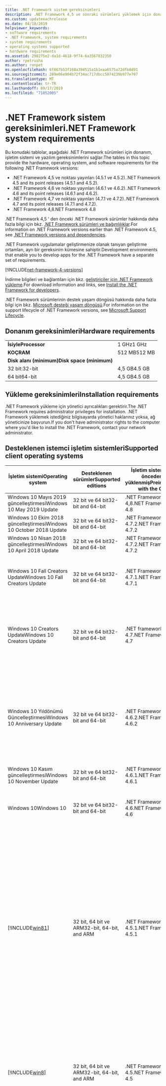 ```yaml
---
title: .NET Framework sistem gereksinimleri
description: .NET Framework 4,5 ve sonraki sürümleri yüklemek için donanım, işletim sistemi ve yazılım gereksinimlerinin hangileri olduğunu öğrenin.
ms.custom: updateeachrelease
ms.date: 04/18/2019
helpviewer_keywords:
- software requirements
- .NET Framework, system requirements
- system requirements
- operating systems supported
- hardware requirements
ms.assetid: 298275e2-da1d-4618-9f74-6a3567832350
author: rpetrusha
ms.author: ronpet
ms.openlocfilehash: 6f867b53f168a394515a1b1eaa6575a72dfb8d91
ms.sourcegitcommit: 289e06e904b72f34ac717dbcc5074239b977e707
ms.translationtype: MT
ms.contentlocale: tr-TR
ms.lasthandoff: 09/17/2019
ms.locfileid: "71052005"
---
```

# <a name="net-framework-system-requirements"></a><span data-ttu-id="1e969-103">.NET Framework sistem gereksinimleri</span><span class="sxs-lookup"><span data-stu-id="1e969-103">.NET Framework system requirements</span></span>

<span data-ttu-id="1e969-104">Bu konudaki tablolar, aşağıdaki .NET Framework sürümleri için donanım, işletim sistemi ve yazılım gereksinimlerini sağlar:</span><span class="sxs-lookup"><span data-stu-id="1e969-104">The tables in this topic provide the hardware, operating system, and software requirements for the following .NET Framework versions:</span></span>

- <span data-ttu-id="1e969-105">.NET Framework 4,5 ve noktası yayınları (4.5.1 ve 4.5.2).</span><span class="sxs-lookup"><span data-stu-id="1e969-105">.NET Framework 4.5 and its point releases (4.5.1 and 4.5.2).</span></span>
- <span data-ttu-id="1e969-106">.NET Framework 4,6 ve noktası yayınları (4.6.1 ve 4.6.2).</span><span class="sxs-lookup"><span data-stu-id="1e969-106">.NET Framework 4.6 and its point releases (4.6.1 and 4.6.2).</span></span>
- <span data-ttu-id="1e969-107">.NET Framework 4,7 ve noktası yayınları (4.7.1 ve 4.7.2).</span><span class="sxs-lookup"><span data-stu-id="1e969-107">.NET Framework 4.7 and its point releases (4.7.1 and 4.7.2).</span></span>
- <span data-ttu-id="1e969-108">.NET Framework 4,8</span><span class="sxs-lookup"><span data-stu-id="1e969-108">.NET Framework 4.8</span></span>

<span data-ttu-id="1e969-109">.NET Framework 4,5 ' den önceki .NET Framework sürümler hakkında daha fazla bilgi için bkz. [.NET Framework sürümleri ve bağımlılıklar](../migration-guide/versions-and-dependencies.md).</span><span class="sxs-lookup"><span data-stu-id="1e969-109">For information on .NET Framework versions earlier than .NET Framework 4.5, see [.NET Framework versions and dependencies](../migration-guide/versions-and-dependencies.md).</span></span>

<span data-ttu-id="1e969-110">.NET Framework uygulamalar geliştirmenize olanak tanıyan geliştirme ortamları, ayrı bir gereksinim kümesine sahiptir.</span><span class="sxs-lookup"><span data-stu-id="1e969-110">Development environments that enable you to develop apps for the .NET Framework have a separate set of requirements.</span></span>

[!INCLUDE[net-framework-4-versions](../../../includes/net-framework-4x-versions.md)]

<span data-ttu-id="1e969-111">İndirme bilgileri ve bağlantıları için bkz. [geliştiriciler için .NET Framework yükleme](../install/guide-for-developers.md).</span><span class="sxs-lookup"><span data-stu-id="1e969-111">For download information and links, see [Install the .NET Framework for developers](../install/guide-for-developers.md).</span></span>

<span data-ttu-id="1e969-112">.NET Framework sürümlerinin destek yaşam döngüsü hakkında daha fazla bilgi için bkz. [Microsoft desteği yaşam döngüsü](https://support.microsoft.com/lifecycle/search?sort=PN&alpha=Microsoft%20.NET%20Framework&Filter=FilterNO).</span><span class="sxs-lookup"><span data-stu-id="1e969-112">For information on the support lifecycle of .NET Framework versions, see [Microsoft Support Lifecycle](https://support.microsoft.com/lifecycle/search?sort=PN&alpha=Microsoft%20.NET%20Framework&Filter=FilterNO).</span></span>

## <a name="hardware-requirements"></a><span data-ttu-id="1e969-113">Donanım gereksinimleri</span><span class="sxs-lookup"><span data-stu-id="1e969-113">Hardware requirements</span></span>

|                          |        |
| ------------------------ | ------ |
| <span data-ttu-id="1e969-114">**İsiyle**</span><span class="sxs-lookup"><span data-stu-id="1e969-114">**Processor**</span></span>            | <span data-ttu-id="1e969-115">1 GHz</span><span class="sxs-lookup"><span data-stu-id="1e969-115">1 GHz</span></span>  |
| <span data-ttu-id="1e969-116">**KOÇ**</span><span class="sxs-lookup"><span data-stu-id="1e969-116">**RAM**</span></span>                  | <span data-ttu-id="1e969-117">512 MB</span><span class="sxs-lookup"><span data-stu-id="1e969-117">512 MB</span></span> |
| <span data-ttu-id="1e969-118">**Disk alanı (minimum)**</span><span class="sxs-lookup"><span data-stu-id="1e969-118">**Disk space (minimum)**</span></span> |        |
| <span data-ttu-id="1e969-119">32 bit:</span><span class="sxs-lookup"><span data-stu-id="1e969-119">32-bit</span></span>                   | <span data-ttu-id="1e969-120">4,5 GB</span><span class="sxs-lookup"><span data-stu-id="1e969-120">4.5 GB</span></span> |
| <span data-ttu-id="1e969-121">64 bit</span><span class="sxs-lookup"><span data-stu-id="1e969-121">64-bit</span></span>                   | <span data-ttu-id="1e969-122">4,5 GB</span><span class="sxs-lookup"><span data-stu-id="1e969-122">4.5 GB</span></span> |

## <a name="installation-requirements"></a><span data-ttu-id="1e969-123">Yükleme gereksinimleri</span><span class="sxs-lookup"><span data-stu-id="1e969-123">Installation requirements</span></span>

<span data-ttu-id="1e969-124">.NET Framework yükleme için yönetici ayrıcalıkları gerektirir.</span><span class="sxs-lookup"><span data-stu-id="1e969-124">The .NET Framework requires administrator privileges for installation.</span></span> <span data-ttu-id="1e969-125">.NET Framework yüklemek istediğiniz bilgisayarda yönetici haklarınız yoksa, ağ yöneticinize başvurun.</span><span class="sxs-lookup"><span data-stu-id="1e969-125">If you don't have administrator rights to the computer where you'd like to install the .NET Framework, contact your network administrator.</span></span>

## <a name="supported-client-operating-systems"></a><span data-ttu-id="1e969-126">Desteklenen istemci işletim sistemleri</span><span class="sxs-lookup"><span data-stu-id="1e969-126">Supported client operating systems</span></span>

| <span data-ttu-id="1e969-127">İşletim sistemi</span><span class="sxs-lookup"><span data-stu-id="1e969-127">Operating system</span></span> | <span data-ttu-id="1e969-128">Desteklenen sürümler</span><span class="sxs-lookup"><span data-stu-id="1e969-128">Supported editions</span></span> | <span data-ttu-id="1e969-129">İşletim sistemi ile önceden yüklenmiş</span><span class="sxs-lookup"><span data-stu-id="1e969-129">Preinstalled with the OS</span></span> | <span data-ttu-id="1e969-130">Ayrı olarak yüklenebilir</span><span class="sxs-lookup"><span data-stu-id="1e969-130">Installable separately</span></span> |
| ---------------- | ------------------ | ------------------------ | ---------------------- |
| <span data-ttu-id="1e969-131">Windows 10 Mayıs 2019 güncelleştirmesi</span><span class="sxs-lookup"><span data-stu-id="1e969-131">Windows 10 May 2019 Update</span></span> | <span data-ttu-id="1e969-132">32 bit ve 64 bit</span><span class="sxs-lookup"><span data-stu-id="1e969-132">32-bit and 64-bit</span></span> | <span data-ttu-id="1e969-133">.NET Framework 4,8</span><span class="sxs-lookup"><span data-stu-id="1e969-133">.NET Framework 4.8</span></span> | -- |
| <span data-ttu-id="1e969-134">Windows 10 Ekim 2018 güncelleştirmesi</span><span class="sxs-lookup"><span data-stu-id="1e969-134">Windows 10 October 2018 Update</span></span> | <span data-ttu-id="1e969-135">32 bit ve 64 bit</span><span class="sxs-lookup"><span data-stu-id="1e969-135">32-bit and 64-bit</span></span> | <span data-ttu-id="1e969-136">.NET Framework 4.7.2</span><span class="sxs-lookup"><span data-stu-id="1e969-136">.NET Framework 4.7.2</span></span> | <span data-ttu-id="1e969-137">.NET Framework 4,8</span><span class="sxs-lookup"><span data-stu-id="1e969-137">.NET Framework 4.8</span></span> |
| <span data-ttu-id="1e969-138">Windows 10 Nisan 2018 güncelleştirmesi</span><span class="sxs-lookup"><span data-stu-id="1e969-138">Windows 10 April 2018 Update</span></span> | <span data-ttu-id="1e969-139">32 bit ve 64 bit</span><span class="sxs-lookup"><span data-stu-id="1e969-139">32-bit and 64-bit</span></span> | <span data-ttu-id="1e969-140">.NET Framework 4.7.2</span><span class="sxs-lookup"><span data-stu-id="1e969-140">.NET Framework 4.7.2</span></span> |<span data-ttu-id="1e969-141">.NET Framework 4,8</span><span class="sxs-lookup"><span data-stu-id="1e969-141">.NET Framework 4.8</span></span>|
| <span data-ttu-id="1e969-142">Windows 10 Fall Creators Update</span><span class="sxs-lookup"><span data-stu-id="1e969-142">Windows 10 Fall Creators Update</span></span> | <span data-ttu-id="1e969-143">32 bit ve 64 bit</span><span class="sxs-lookup"><span data-stu-id="1e969-143">32-bit and 64-bit</span></span> | <span data-ttu-id="1e969-144">.NET Framework 4.7.1</span><span class="sxs-lookup"><span data-stu-id="1e969-144">.NET Framework 4.7.1</span></span> | <span data-ttu-id="1e969-145">.NET Framework 4.7.2</span><span class="sxs-lookup"><span data-stu-id="1e969-145">.NET Framework 4.7.2</span></span><br/><br/><span data-ttu-id="1e969-146">.NET Framework 4,8</span><span class="sxs-lookup"><span data-stu-id="1e969-146">.NET Framework 4.8</span></span> |
| <span data-ttu-id="1e969-147">Windows 10 Creators Update</span><span class="sxs-lookup"><span data-stu-id="1e969-147">Windows 10 Creators Update</span></span> | <span data-ttu-id="1e969-148">32 bit ve 64 bit</span><span class="sxs-lookup"><span data-stu-id="1e969-148">32-bit and 64-bit</span></span> | <span data-ttu-id="1e969-149">.NET framework 4.7</span><span class="sxs-lookup"><span data-stu-id="1e969-149">.NET Framework 4.7</span></span> | <span data-ttu-id="1e969-150">.NET Framework 4.7.1</span><span class="sxs-lookup"><span data-stu-id="1e969-150">.NET Framework 4.7.1</span></span><br/><br/><span data-ttu-id="1e969-151">.NET Framework 4.7.2</span><span class="sxs-lookup"><span data-stu-id="1e969-151">.NET Framework 4.7.2</span></span><br/><br/><span data-ttu-id="1e969-152">.NET Framework 4,8</span><span class="sxs-lookup"><span data-stu-id="1e969-152">.NET Framework 4.8</span></span> |
| <span data-ttu-id="1e969-153">Windows 10 Yıldönümü Güncelleştirmesi</span><span class="sxs-lookup"><span data-stu-id="1e969-153">Windows 10 Anniversary Update</span></span> | <span data-ttu-id="1e969-154">32 bit ve 64 bit</span><span class="sxs-lookup"><span data-stu-id="1e969-154">32-bit and 64-bit</span></span> | <span data-ttu-id="1e969-155">.NET Framework 4.6.2</span><span class="sxs-lookup"><span data-stu-id="1e969-155">.NET Framework 4.6.2</span></span> |<span data-ttu-id="1e969-156">.NET framework 4.7</span><span class="sxs-lookup"><span data-stu-id="1e969-156">.NET Framework 4.7</span></span><br/><br/><span data-ttu-id="1e969-157">.NET Framework 4.7.1</span><span class="sxs-lookup"><span data-stu-id="1e969-157">.NET Framework 4.7.1</span></span><br/><br/><span data-ttu-id="1e969-158">.NET Framework 4.7.2</span><span class="sxs-lookup"><span data-stu-id="1e969-158">.NET Framework 4.7.2</span></span><br/><br/><span data-ttu-id="1e969-159">.NET Framework 4,8</span><span class="sxs-lookup"><span data-stu-id="1e969-159">.NET Framework 4.8</span></span>  |
| <span data-ttu-id="1e969-160">Windows 10 Kasım güncelleştirmesi</span><span class="sxs-lookup"><span data-stu-id="1e969-160">Windows 10 November Update</span></span> | <span data-ttu-id="1e969-161">32 bit ve 64 bit</span><span class="sxs-lookup"><span data-stu-id="1e969-161">32-bit and 64-bit</span></span> | <span data-ttu-id="1e969-162">.NET Framework 4.6.1</span><span class="sxs-lookup"><span data-stu-id="1e969-162">.NET Framework 4.6.1</span></span> | <span data-ttu-id="1e969-163">.NET Framework 4.6.2</span><span class="sxs-lookup"><span data-stu-id="1e969-163">.NET Framework 4.6.2</span></span> |
| <span data-ttu-id="1e969-164">Windows 10</span><span class="sxs-lookup"><span data-stu-id="1e969-164">Windows 10</span></span> | <span data-ttu-id="1e969-165">32 bit ve 64 bit</span><span class="sxs-lookup"><span data-stu-id="1e969-165">32-bit and 64-bit</span></span> | <span data-ttu-id="1e969-166">.NET Framework 4.6</span><span class="sxs-lookup"><span data-stu-id="1e969-166">.NET Framework 4.6</span></span> | <span data-ttu-id="1e969-167">.NET Framework 4.6.1</span><span class="sxs-lookup"><span data-stu-id="1e969-167">.NET Framework 4.6.1</span></span> <br/><br/> <span data-ttu-id="1e969-168">.NET Framework 4.6.2</span><span class="sxs-lookup"><span data-stu-id="1e969-168">.NET Framework 4.6.2</span></span> |
| [!INCLUDE[win81](../../../includes/win81-md.md)] | <span data-ttu-id="1e969-169">32 bit, 64 bit ve ARM</span><span class="sxs-lookup"><span data-stu-id="1e969-169">32-bit, 64-bit, and ARM</span></span> | <span data-ttu-id="1e969-170">.NET Framework 4.5.1</span><span class="sxs-lookup"><span data-stu-id="1e969-170">.NET Framework 4.5.1</span></span> | <span data-ttu-id="1e969-171">.NET Framework 4.5.2</span><span class="sxs-lookup"><span data-stu-id="1e969-171">.NET Framework 4.5.2</span></span><br /><br /> <span data-ttu-id="1e969-172">.NET Framework 4.6</span><span class="sxs-lookup"><span data-stu-id="1e969-172">.NET Framework 4.6</span></span><br /><br /> <span data-ttu-id="1e969-173">.NET Framework 4.6.1</span><span class="sxs-lookup"><span data-stu-id="1e969-173">.NET Framework 4.6.1</span></span><br /><br /> <span data-ttu-id="1e969-174">.NET Framework 4.6.2</span><span class="sxs-lookup"><span data-stu-id="1e969-174">.NET Framework 4.6.2</span></span><br /><br /><span data-ttu-id="1e969-175">.NET framework 4.7</span><span class="sxs-lookup"><span data-stu-id="1e969-175">.NET Framework 4.7</span></span><br/><br/><span data-ttu-id="1e969-176">.NET Framework 4.7.1</span><span class="sxs-lookup"><span data-stu-id="1e969-176">.NET Framework 4.7.1</span></span><br/><br/><span data-ttu-id="1e969-177">.NET Framework 4.7.2</span><span class="sxs-lookup"><span data-stu-id="1e969-177">.NET Framework 4.7.2</span></span><br/><br/><span data-ttu-id="1e969-178">.NET Framework 4,8</span><span class="sxs-lookup"><span data-stu-id="1e969-178">.NET Framework 4.8</span></span> |
| [!INCLUDE[win8](../../../includes/win8-md.md)] | <span data-ttu-id="1e969-179">32 bit, 64 bit ve ARM</span><span class="sxs-lookup"><span data-stu-id="1e969-179">32-bit, 64-bit, and ARM</span></span> | <span data-ttu-id="1e969-180">.NET Framework 4.5</span><span class="sxs-lookup"><span data-stu-id="1e969-180">.NET Framework 4.5</span></span> | <span data-ttu-id="1e969-181">.NET Framework 4.5.1</span><span class="sxs-lookup"><span data-stu-id="1e969-181">.NET Framework 4.5.1</span></span><br /><br /><span data-ttu-id="1e969-182">.NET Framework 4.5.2</span><span class="sxs-lookup"><span data-stu-id="1e969-182">.NET Framework 4.5.2</span></span><br /><br /> <span data-ttu-id="1e969-183">.NET Framework 4.6</span><span class="sxs-lookup"><span data-stu-id="1e969-183">.NET Framework 4.6</span></span><br /><br /> <span data-ttu-id="1e969-184">.NET Framework 4.6.1</span><span class="sxs-lookup"><span data-stu-id="1e969-184">.NET Framework 4.6.1</span></span> |
| <span data-ttu-id="1e969-185">Windows 7 SP1</span><span class="sxs-lookup"><span data-stu-id="1e969-185">Windows 7 SP1</span></span>|<span data-ttu-id="1e969-186">32 bit ve 64 bit</span><span class="sxs-lookup"><span data-stu-id="1e969-186">32-bit and 64-bit</span></span> | -- | <span data-ttu-id="1e969-187">.NET Framework 4</span><span class="sxs-lookup"><span data-stu-id="1e969-187">.NET Framework 4</span></span><br /><br /> <span data-ttu-id="1e969-188">.NET Framework 4.5</span><span class="sxs-lookup"><span data-stu-id="1e969-188">.NET Framework 4.5</span></span><br /><br /> <span data-ttu-id="1e969-189">.NET Framework 4.5.1</span><span class="sxs-lookup"><span data-stu-id="1e969-189">.NET Framework 4.5.1</span></span><br /><br /> <span data-ttu-id="1e969-190">.NET Framework 4.5.2</span><span class="sxs-lookup"><span data-stu-id="1e969-190">.NET Framework 4.5.2</span></span><br /><br /> <span data-ttu-id="1e969-191">.NET Framework 4.6</span><span class="sxs-lookup"><span data-stu-id="1e969-191">.NET Framework 4.6</span></span><br /><br /> <span data-ttu-id="1e969-192">.NET Framework 4.6.1</span><span class="sxs-lookup"><span data-stu-id="1e969-192">.NET Framework 4.6.1</span></span><br /><br /> <span data-ttu-id="1e969-193">.NET Framework 4.6.2</span><span class="sxs-lookup"><span data-stu-id="1e969-193">.NET Framework 4.6.2</span></span><br /><br /><span data-ttu-id="1e969-194">.NET framework 4.7</span><span class="sxs-lookup"><span data-stu-id="1e969-194">.NET Framework 4.7</span></span><br/><br/><span data-ttu-id="1e969-195">.NET Framework 4.7.1</span><span class="sxs-lookup"><span data-stu-id="1e969-195">.NET Framework 4.7.1</span></span><br/><br/><span data-ttu-id="1e969-196">.NET Framework 4.7.2</span><span class="sxs-lookup"><span data-stu-id="1e969-196">.NET Framework 4.7.2</span></span><br/><br/><span data-ttu-id="1e969-197">.NET Framework 4,8</span><span class="sxs-lookup"><span data-stu-id="1e969-197">.NET Framework 4.8</span></span> |
| <span data-ttu-id="1e969-198">Windows Vista SP2</span><span class="sxs-lookup"><span data-stu-id="1e969-198">Windows Vista SP2</span></span>|<span data-ttu-id="1e969-199">32 bit ve 64 bit</span><span class="sxs-lookup"><span data-stu-id="1e969-199">32-bit and 64-bit</span></span> | -- | <span data-ttu-id="1e969-200">.NET Framework 4</span><span class="sxs-lookup"><span data-stu-id="1e969-200">.NET Framework 4</span></span><br /><br /> <span data-ttu-id="1e969-201">.NET Framework 4.5</span><span class="sxs-lookup"><span data-stu-id="1e969-201">.NET Framework 4.5</span></span><br /><br /> <span data-ttu-id="1e969-202">.NET Framework 4.5.1</span><span class="sxs-lookup"><span data-stu-id="1e969-202">.NET Framework 4.5.1</span></span><br /><br /> <span data-ttu-id="1e969-203">.NET Framework 4.5.2</span><span class="sxs-lookup"><span data-stu-id="1e969-203">.NET Framework 4.5.2</span></span><br /><br /> <span data-ttu-id="1e969-204">.NET Framework 4.6</span><span class="sxs-lookup"><span data-stu-id="1e969-204">.NET Framework 4.6</span></span> |
| <span data-ttu-id="1e969-205">Windows XP</span><span class="sxs-lookup"><span data-stu-id="1e969-205">Windows XP</span></span> |<span data-ttu-id="1e969-206">32 bit ve 64 bit</span><span class="sxs-lookup"><span data-stu-id="1e969-206">32-bit and 64-bit</span></span> | -- | <span data-ttu-id="1e969-207">.NET Framework 4</span><span class="sxs-lookup"><span data-stu-id="1e969-207">.NET Framework 4</span></span> |

 <span data-ttu-id="1e969-208">**Notlar:**</span><span class="sxs-lookup"><span data-stu-id="1e969-208">**Notes:**</span></span>

- <span data-ttu-id="1e969-209">Windows 7 sistemlerinde, .NET Framework Windows 7 SP1 gerektirir.</span><span class="sxs-lookup"><span data-stu-id="1e969-209">On Windows 7 systems, the .NET Framework requires Windows 7 SP1.</span></span> <span data-ttu-id="1e969-210">Windows 7 ' de çalışıyorsanız ve henüz Service Pack 1 ' i yüklemediyseniz, .NET Framework yüklemeden önce bunu yapmanız gerekir.</span><span class="sxs-lookup"><span data-stu-id="1e969-210">If you're on Windows 7 and haven't yet installed Service Pack 1, you need to do so before installing the .NET Framework.</span></span>

- <span data-ttu-id="1e969-211">.NET Framework 4,5, Windows Önyükleme Ortamı (Windows PE) üzerinde desteklenir.</span><span class="sxs-lookup"><span data-stu-id="1e969-211">.NET Framework 4.5 is supported on the Windows Preinstallation Environment (Windows PE).</span></span> <span data-ttu-id="1e969-212">Tüm özellikler Windows PE 'de desteklenmez.</span><span class="sxs-lookup"><span data-stu-id="1e969-212">Not all features are supported on Windows PE.</span></span>

- <span data-ttu-id="1e969-213">.NET Framework 4 Ayrıca ıA64 platformunu destekler.</span><span class="sxs-lookup"><span data-stu-id="1e969-213">.NET Framework 4 also supports the IA64 platform.</span></span>

- <span data-ttu-id="1e969-214">Tüm platformlar için en son Windows hizmet paketine yükseltmenizi ve en iyi uyumluluk ve güvenliği sağlamak için [Windows Update Web sitesinden](https://go.microsoft.com/fwlink/?LinkId=168461) sunulan kritik güncelleştirmeleri yüklemenizi öneririz.</span><span class="sxs-lookup"><span data-stu-id="1e969-214">For all platforms, we recommend that you upgrade to the latest Windows Service Pack and install critical updates available from the [Windows Update website](https://go.microsoft.com/fwlink/?LinkId=168461) to ensure the best compatibility and security.</span></span>

- <span data-ttu-id="1e969-215">64 bit işletim sistemlerinde .NET Framework, hem WOW64 'Ü (64 bit makinede 32 bit işleme) ve | Yerel 64 bit işleme.</span><span class="sxs-lookup"><span data-stu-id="1e969-215">On 64-bit operating systems, the .NET Framework supports both WOW64 (32-bit processing on a 64-bit machine) and| native 64-bit processing.</span></span>

## <a name="supported-server-operating-systems"></a><span data-ttu-id="1e969-216">Desteklenen sunucu işletim sistemleri</span><span class="sxs-lookup"><span data-stu-id="1e969-216">Supported server operating systems</span></span>

| <span data-ttu-id="1e969-217">İşletim sistemi</span><span class="sxs-lookup"><span data-stu-id="1e969-217">Operating system</span></span> | <span data-ttu-id="1e969-218">Desteklenen sürümler</span><span class="sxs-lookup"><span data-stu-id="1e969-218">Supported editions</span></span> | <span data-ttu-id="1e969-219">İşletim sistemi ile önceden yüklenmiş</span><span class="sxs-lookup"><span data-stu-id="1e969-219">Preinstalled with the OS</span></span> | <span data-ttu-id="1e969-220">Ayrı olarak yüklenebilir</span><span class="sxs-lookup"><span data-stu-id="1e969-220">Installable separately</span></span> |
| ---------------- | ------------------ | ------------------------ | ---------------------- |
| <span data-ttu-id="1e969-221">Windows Server 2019</span><span class="sxs-lookup"><span data-stu-id="1e969-221">Windows Server 2019</span></span> | <span data-ttu-id="1e969-222">64 bit</span><span class="sxs-lookup"><span data-stu-id="1e969-222">64-bit</span></span> | <span data-ttu-id="1e969-223">.NET Framework 4.7.2</span><span class="sxs-lookup"><span data-stu-id="1e969-223">.NET Framework 4.7.2</span></span> | <span data-ttu-id="1e969-224">.NET Framework 4,8</span><span class="sxs-lookup"><span data-stu-id="1e969-224">.NET Framework 4.8</span></span> |
| <span data-ttu-id="1e969-225">Windows Server, sürüm 1809</span><span class="sxs-lookup"><span data-stu-id="1e969-225">Windows Server, version 1809</span></span> | <span data-ttu-id="1e969-226">64 bit</span><span class="sxs-lookup"><span data-stu-id="1e969-226">64-bit</span></span> | <span data-ttu-id="1e969-227">.NET Framework 4.7.2</span><span class="sxs-lookup"><span data-stu-id="1e969-227">.NET Framework 4.7.2</span></span> | <span data-ttu-id="1e969-228">.NET Framework 4,8</span><span class="sxs-lookup"><span data-stu-id="1e969-228">.NET Framework 4.8</span></span> |
| <span data-ttu-id="1e969-229">Windows Server, sürüm 1803</span><span class="sxs-lookup"><span data-stu-id="1e969-229">Windows Server, version 1803</span></span> | <span data-ttu-id="1e969-230">64 bit</span><span class="sxs-lookup"><span data-stu-id="1e969-230">64-bit</span></span> | <span data-ttu-id="1e969-231">.NET Framework 4.7.2</span><span class="sxs-lookup"><span data-stu-id="1e969-231">.NET Framework 4.7.2</span></span> | <span data-ttu-id="1e969-232">.NET Framework 4,8</span><span class="sxs-lookup"><span data-stu-id="1e969-232">.NET Framework 4.8</span></span> |
| <span data-ttu-id="1e969-233">Windows Server, sürüm 1709</span><span class="sxs-lookup"><span data-stu-id="1e969-233">Windows Server, version 1709</span></span> | <span data-ttu-id="1e969-234">64 bit</span><span class="sxs-lookup"><span data-stu-id="1e969-234">64-bit</span></span> | <span data-ttu-id="1e969-235">.NET Framework 4.7.1</span><span class="sxs-lookup"><span data-stu-id="1e969-235">.NET Framework 4.7.1</span></span> | <span data-ttu-id="1e969-236">.NET Framework 4.7.2</span><span class="sxs-lookup"><span data-stu-id="1e969-236">.NET Framework 4.7.2</span></span>|
| <span data-ttu-id="1e969-237">Windows Server 2016</span><span class="sxs-lookup"><span data-stu-id="1e969-237">Windows Server 2016</span></span> | <span data-ttu-id="1e969-238">64 bit</span><span class="sxs-lookup"><span data-stu-id="1e969-238">64-bit</span></span> | <span data-ttu-id="1e969-239">.NET Framework 4.6.2</span><span class="sxs-lookup"><span data-stu-id="1e969-239">.NET Framework 4.6.2</span></span> | <span data-ttu-id="1e969-240">.NET framework 4.7</span><span class="sxs-lookup"><span data-stu-id="1e969-240">.NET Framework 4.7</span></span><br/><br/> <span data-ttu-id="1e969-241">.NET Framework 4.7.1</span><span class="sxs-lookup"><span data-stu-id="1e969-241">.NET Framework 4.7.1</span></span><br/><br/><span data-ttu-id="1e969-242">.NET Framework 4.7.2</span><span class="sxs-lookup"><span data-stu-id="1e969-242">.NET Framework 4.7.2</span></span><br/><br/><span data-ttu-id="1e969-243">.NET Framework 4,8</span><span class="sxs-lookup"><span data-stu-id="1e969-243">.NET Framework 4.8</span></span> |
| <span data-ttu-id="1e969-244">Windows Server 2012 R2</span><span class="sxs-lookup"><span data-stu-id="1e969-244">Windows Server 2012 R2</span></span> | <span data-ttu-id="1e969-245">64 bit</span><span class="sxs-lookup"><span data-stu-id="1e969-245">64-bit</span></span> | <span data-ttu-id="1e969-246">.NET Framework 4.5.1</span><span class="sxs-lookup"><span data-stu-id="1e969-246">.NET Framework 4.5.1</span></span> | <span data-ttu-id="1e969-247">.NET Framework 4.5.2</span><span class="sxs-lookup"><span data-stu-id="1e969-247">.NET Framework 4.5.2</span></span><br /><br /> <span data-ttu-id="1e969-248">.NET Framework 4.6</span><span class="sxs-lookup"><span data-stu-id="1e969-248">.NET Framework 4.6</span></span><br /><br /> <span data-ttu-id="1e969-249">.NET Framework 4.6.1</span><span class="sxs-lookup"><span data-stu-id="1e969-249">.NET Framework 4.6.1</span></span><br /><br /> <span data-ttu-id="1e969-250">.NET Framework 4.6.2</span><span class="sxs-lookup"><span data-stu-id="1e969-250">.NET Framework 4.6.2</span></span><br /><br /><span data-ttu-id="1e969-251">.NET framework 4.7</span><span class="sxs-lookup"><span data-stu-id="1e969-251">.NET Framework 4.7</span></span><br/><br/> <span data-ttu-id="1e969-252">.NET Framework 4.7.1</span><span class="sxs-lookup"><span data-stu-id="1e969-252">.NET Framework 4.7.1</span></span><br/><br/><span data-ttu-id="1e969-253">.NET Framework 4.7.2</span><span class="sxs-lookup"><span data-stu-id="1e969-253">.NET Framework 4.7.2</span></span><br/><br/><span data-ttu-id="1e969-254">.NET Framework 4,8</span><span class="sxs-lookup"><span data-stu-id="1e969-254">.NET Framework 4.8</span></span> |
| <span data-ttu-id="1e969-255">Windows Server 2012 (64-bit sürüm)</span><span class="sxs-lookup"><span data-stu-id="1e969-255">Windows Server 2012 (64-bit edition)</span></span> | <span data-ttu-id="1e969-256">64 bit</span><span class="sxs-lookup"><span data-stu-id="1e969-256">64-bit</span></span>| <span data-ttu-id="1e969-257">.NET Framework 4.5</span><span class="sxs-lookup"><span data-stu-id="1e969-257">.NET Framework 4.5</span></span> | <span data-ttu-id="1e969-258">.NET Framework 4.5.1</span><span class="sxs-lookup"><span data-stu-id="1e969-258">.NET Framework 4.5.1</span></span><br /><br /> <span data-ttu-id="1e969-259">.NET Framework 4.5.2</span><span class="sxs-lookup"><span data-stu-id="1e969-259">.NET Framework 4.5.2</span></span><br /><br /> <span data-ttu-id="1e969-260">.NET Framework 4.6</span><span class="sxs-lookup"><span data-stu-id="1e969-260">.NET Framework 4.6</span></span><br /><br /> <span data-ttu-id="1e969-261">.NET Framework 4.6.1</span><span class="sxs-lookup"><span data-stu-id="1e969-261">.NET Framework 4.6.1</span></span><br /><br /> <span data-ttu-id="1e969-262">.NET Framework 4.6.2</span><span class="sxs-lookup"><span data-stu-id="1e969-262">.NET Framework 4.6.2</span></span><br /><br /><span data-ttu-id="1e969-263">.NET framework 4.7</span><span class="sxs-lookup"><span data-stu-id="1e969-263">.NET Framework 4.7</span></span><br/><br/><span data-ttu-id="1e969-264">.NET Framework 4.7.1</span><span class="sxs-lookup"><span data-stu-id="1e969-264">.NET Framework 4.7.1</span></span><br/><br/><span data-ttu-id="1e969-265">.NET Framework 4.7.2</span><span class="sxs-lookup"><span data-stu-id="1e969-265">.NET Framework 4.7.2</span></span><br/><br/><span data-ttu-id="1e969-266">.NET Framework 4,8</span><span class="sxs-lookup"><span data-stu-id="1e969-266">.NET Framework 4.8</span></span> |
| <span data-ttu-id="1e969-267">Windows Server 2008 R2 SP1</span><span class="sxs-lookup"><span data-stu-id="1e969-267">Windows Server 2008 R2 SP1</span></span>|<span data-ttu-id="1e969-268">64 bit</span><span class="sxs-lookup"><span data-stu-id="1e969-268">64-bit</span></span> | -- | <span data-ttu-id="1e969-269">.NET Framework 4</span><span class="sxs-lookup"><span data-stu-id="1e969-269">.NET Framework 4</span></span><br /><br /> <span data-ttu-id="1e969-270">.NET Framework 4.5</span><span class="sxs-lookup"><span data-stu-id="1e969-270">.NET Framework 4.5</span></span><br /><br /> <span data-ttu-id="1e969-271">.NET Framework 4.5.1</span><span class="sxs-lookup"><span data-stu-id="1e969-271">.NET Framework 4.5.1</span></span><br /><br /> <span data-ttu-id="1e969-272">.NET Framework 4.5.2</span><span class="sxs-lookup"><span data-stu-id="1e969-272">.NET Framework 4.5.2</span></span><br /><br /> <span data-ttu-id="1e969-273">.NET Framework 4.6</span><span class="sxs-lookup"><span data-stu-id="1e969-273">.NET Framework 4.6</span></span><br /><br /> <span data-ttu-id="1e969-274">.NET Framework 4.6.1</span><span class="sxs-lookup"><span data-stu-id="1e969-274">.NET Framework 4.6.1</span></span><br /><br /> <span data-ttu-id="1e969-275">.NET Framework 4.6.2</span><span class="sxs-lookup"><span data-stu-id="1e969-275">.NET Framework 4.6.2</span></span><br /><br /><span data-ttu-id="1e969-276">.NET framework 4.7</span><span class="sxs-lookup"><span data-stu-id="1e969-276">.NET Framework 4.7</span></span><br/><br/><span data-ttu-id="1e969-277">.NET Framework 4.7.1</span><span class="sxs-lookup"><span data-stu-id="1e969-277">.NET Framework 4.7.1</span></span><br/><br/><span data-ttu-id="1e969-278">.NET Framework 4.7.2</span><span class="sxs-lookup"><span data-stu-id="1e969-278">.NET Framework 4.7.2</span></span><br/><br/><span data-ttu-id="1e969-279">.NET Framework 4,8</span><span class="sxs-lookup"><span data-stu-id="1e969-279">.NET Framework 4.8</span></span> |
| <span data-ttu-id="1e969-280">Windows Server 2008 SP2</span><span class="sxs-lookup"><span data-stu-id="1e969-280">Windows Server 2008 SP2</span></span>|<span data-ttu-id="1e969-281">32 bit ve 64 bit</span><span class="sxs-lookup"><span data-stu-id="1e969-281">32-bit and 64-bit</span></span> | -- | <span data-ttu-id="1e969-282">.NET Framework 4</span><span class="sxs-lookup"><span data-stu-id="1e969-282">.NET Framework 4</span></span><br /><br /> <span data-ttu-id="1e969-283">.NET Framework 4.5</span><span class="sxs-lookup"><span data-stu-id="1e969-283">.NET Framework 4.5</span></span><br /><br /> <span data-ttu-id="1e969-284">.NET Framework 4.5.1</span><span class="sxs-lookup"><span data-stu-id="1e969-284">.NET Framework 4.5.1</span></span><br /><br /> <span data-ttu-id="1e969-285">.NET Framework 4.5.2</span><span class="sxs-lookup"><span data-stu-id="1e969-285">.NET Framework 4.5.2</span></span><br /><br /> <span data-ttu-id="1e969-286">.NET Framework 4.6</span><span class="sxs-lookup"><span data-stu-id="1e969-286">.NET Framework 4.6</span></span> |

 <span data-ttu-id="1e969-287">**Notlar:**</span><span class="sxs-lookup"><span data-stu-id="1e969-287">**Notes:**</span></span>

- [!INCLUDE[winserver8](../../../includes/winserver8-md.md)]<span data-ttu-id="1e969-288">.NET Framework 4,5 ' i içerir, bu nedenle ayrı olarak yüklemek zorunda kalmazsınız.</span><span class="sxs-lookup"><span data-stu-id="1e969-288">includes .NET Framework 4.5, so you don't have to install it separately.</span></span> <span data-ttu-id="1e969-289">Benzer şekilde [!INCLUDE[winblue_server_2](../../../includes/winblue-server-2-md.md)] , .NET Framework 4.5.1 içerir.</span><span class="sxs-lookup"><span data-stu-id="1e969-289">Similarly, [!INCLUDE[winblue_server_2](../../../includes/winblue-server-2-md.md)] includes .NET Framework 4.5.1.</span></span>

- <span data-ttu-id="1e969-290">.NET Framework, Windows Server 2008 R2 SP1 veya sonraki sürümleri ile sunucu çekirdeği rolü için sınırlı desteğe sahiptir.</span><span class="sxs-lookup"><span data-stu-id="1e969-290">The .NET Framework has limited support for the Server Core Role with Windows Server 2008 R2 SP1 or later.</span></span> <span data-ttu-id="1e969-291">Desteklenmeyen API 'lerin listesi için bkz. [sunucu çekirdeği .net işlevleri](https://docs.microsoft.com/previous-versions//dd745015(v=vs.85)) .</span><span class="sxs-lookup"><span data-stu-id="1e969-291">See [Server Core .NET Functionality](https://docs.microsoft.com/previous-versions//dd745015(v=vs.85)) for a list of unsupported APIs.</span></span>

- <span data-ttu-id="1e969-292">.NET Framework, Itanium tabanlı sistemler için Windows Server 2008 R2 'de desteklenmez.</span><span class="sxs-lookup"><span data-stu-id="1e969-292">The .NET Framework isn't supported on Windows Server 2008 R2 for Itanium-Based Systems.</span></span>

- <span data-ttu-id="1e969-293">Windows Server 2008 SP2 'de, .NET Framework sunucu çekirdeği rolünde desteklenmez.</span><span class="sxs-lookup"><span data-stu-id="1e969-293">On Windows Server 2008 SP2, the .NET Framework is not supported in the Server Core Role.</span></span>

- <span data-ttu-id="1e969-294">Tüm platformlar için en iyi uyumluluk ve güvenliği sağlamak üzere [Windows Update Web sitesinde](https://go.microsoft.com/fwlink/?LinkId=168461) bulunan en son Windows hizmet paketine ve kritik güncelleştirmelere yükseltmenizi öneririz.</span><span class="sxs-lookup"><span data-stu-id="1e969-294">For all platforms, we recommend that you upgrade to the latest Windows Service Pack and critical updates available from the [Windows Update website](https://go.microsoft.com/fwlink/?LinkId=168461) to ensure the best compatibility and security.</span></span> <span data-ttu-id="1e969-295">Bazı işletim sistemlerinde en son Windows hizmet paketi yüklemesi gerekebilir.</span><span class="sxs-lookup"><span data-stu-id="1e969-295">Installation of the latest Windows Service Pack may be required on some operating systems.</span></span>

- <span data-ttu-id="1e969-296">64 bit işletim sistemlerinde .NET Framework, hem WOW64 'Ü (64 bit makinede 32 bit işleme) hem de yerel 64-bit işleme destekler.</span><span class="sxs-lookup"><span data-stu-id="1e969-296">On 64-bit operating systems, the .NET Framework supports both WOW64 (32-bit processing on a 64-bit machine) and native 64-bit processing.</span></span>

## <a name="see-also"></a><span data-ttu-id="1e969-297">Ayrıca bkz.</span><span class="sxs-lookup"><span data-stu-id="1e969-297">See also</span></span>

- [<span data-ttu-id="1e969-298">Yükleme Kılavuzu</span><span class="sxs-lookup"><span data-stu-id="1e969-298">Installation Guide</span></span>](../install/index.md)
- [<span data-ttu-id="1e969-299">Başlarken</span><span class="sxs-lookup"><span data-stu-id="1e969-299">Getting Started</span></span>](index.md)
- [<span data-ttu-id="1e969-300">Engellenen .NET Framework yükleme ve kaldırma sorunlarını giderme</span><span class="sxs-lookup"><span data-stu-id="1e969-300">Troubleshoot blocked .NET Framework installations and uninstallations</span></span>](../install/troubleshoot-blocked-installations-and-uninstallations.md)
